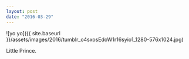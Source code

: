 ```yaml
---
layout: post
date: "2016-03-29"
---
```


![yo yo]({{ site.baseurl }}/assets/images/2016/tumblr_o4sxosEdoW1r16syio1_1280-576x1024.jpg)

Little Prince.
